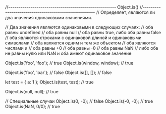 //------------------------------------------------------ Object.is()
//------------------------------------------------------ // Определяет, являются ли два значения одинаковыми значениями.

// Два значения являются одинаковыми в следующих случаях:
// оба равны undefined // оба равны null // оба равны true, либо оба равны false // оба являются строками с одинаковой
длиной и одинаковыми символами // оба являются одним и тем же объектом // оба являются числами и // оба равны +0 // оба
равны -0 // оба равны NaN // либо оба не равны нулю или NaN и оба имеют одинаковое значение

Object.is('foo', 'foo'); // true Object.is(window, window); // true

Object.is('foo', 'bar'); // false Object.is([], []); // false

let test = { a: 1 }; Object.is(test, test); // true

Object.is(null, null); // true

// Специальные случаи Object.is(0, -0); // false Object.is(-0, -0); // true Object.is(NaN, 0/0); // true




